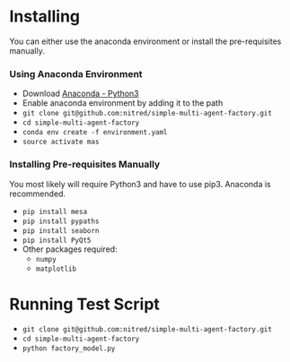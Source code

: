 # Installing
You can either use the anaconda environment or install the pre-requisites manually.
### Using Anaconda Environment
* Download [Anaconda - Python3](https://www.continuum.io/downloads)  
* Enable anaconda environment by adding it to the path
* `git clone git@github.com:nitred/simple-multi-agent-factory.git`
* `cd simple-multi-agent-factory`
* `conda env create -f environment.yaml`
* `source activate mas`


### Installing Pre-requisites Manually
You most likely will require Python3 and have to use pip3. Anaconda is recommended.
* `pip install mesa`
* `pip install pypaths`
* `pip install seaborn`
* `pip install PyQt5`
* Other packages required:
  * `numpy`
  * `matplotlib`


# Running Test Script
* `git clone git@github.com:nitred/simple-multi-agent-factory.git`
* `cd simple-multi-agent-factory`
* `python factory_model.py`

